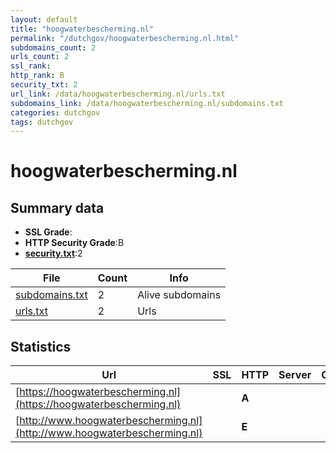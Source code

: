 ```yaml
---
layout: default
title: "hoogwaterbescherming.nl"
permalink: "/dutchgov/hoogwaterbescherming.nl.html"
subdomains_count: 2
urls_count: 2
ssl_rank: 
http_rank: B
security_txt: 2
url_link: /data/hoogwaterbescherming.nl/urls.txt
subdomains_link: /data/hoogwaterbescherming.nl/subdomains.txt
categories: dutchgov
tags: dutchgov
---
```



# hoogwaterbescherming.nl
## Summary data


 - **SSL Grade**:
 - **HTTP Security Grade**:B
 - **[security.txt](https://www.digitaleoverheid.nl/nieuws/standaard-security-txt-nu-verplicht-voor-overheid/)**:2


| File       | Count | Info |
|------------|-------|------|
|[subdomains.txt](/DutchGovScope/data/hoogwaterbescherming.nl/subdomains.txt)|2|Alive subdomains|
|[urls.txt](/DutchGovScope/data/hoogwaterbescherming.nl/urls.txt)|2|Urls|


## Statistics


| Url | SSL | HTTP | Server | Cookie | HSTS | CORS | CTO | CSP | XFO | XXP | RP |FP| Tech |Title |
|--------|-------|-------|------|------|------|------|------|------|------|------|------|------|------|------|
|[https://hoogwaterbescherming.nl](https://hoogwaterbescherming.nl)| | **A**|| |:white_check_mark: | | |:warning: | :white_check_mark: | :white_check_mark: | :white_check_mark: | |||
|[http://www.hoogwaterbescherming.nl](http://www.hoogwaterbescherming.nl)| | **E**|| | | | | | | | :white_check_mark: | |||


